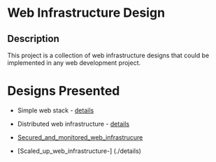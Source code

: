 # Web Infrastructure Design

## Description

This project is a collection of web infrastructure designs that could be implemented in any web development project.

# Designs Presented
+ Simple web stack - [details](0-simple_web_stack.md)

+ Distributed web infrastructure - [details](1-distributed_web_infrastructure.md)

+ [Secured_and_monitored_web_infrastrucure](./details)
+ [Scaled_up_web_infrastructure-] (./details)
